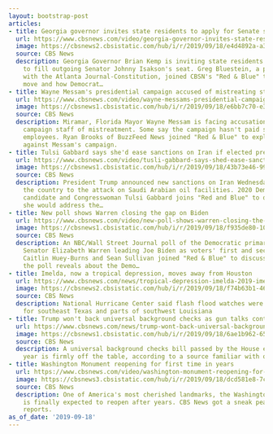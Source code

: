 ```yaml
---
layout: bootstrap-post
articles:
- title: Georgia governor invites state residents to apply for Senate seat
  url: https://www.cbsnews.com/video/georgia-governor-invites-state-residents-to-apply-for-senate-seat/
  image: https://cbsnews2.cbsistatic.com/hub/i/r/2019/09/18/e4d4892a-a337-44c1-8234-153d100f70bb/thumbnail/1200x630/6008386adb65085ab17670a19843d226/0918-cbsn-rnb-gaisakson-1936383-640x360.jpg
  source: CBS News
  description: Georgia Governor Brian Kemp is inviting state residents to apply online
    to fill outgoing Senator Johnny Isakson's seat. Greg Bluestein, a political reporter
    with the Atlanta Journal-Constitution, joined CBSN's "Red & Blue" to discuss the
    move and how Democrat…
- title: Wayne Messam's presidential campaign accused of mistreating staff
  url: https://www.cbsnews.com/video/wayne-messams-presidential-campaign-accused-of-mistreating-staff/
  image: https://cbsnews1.cbsistatic.com/hub/i/r/2019/09/18/e6bb7c70-e3da-4bde-a762-df3203a58386/thumbnail/1200x630/63dbd1ae16dcd6b03dde1fd809611b88/0918-cbsn-rnb-floridamayor-1936374-640x360.jpg
  source: CBS News
  description: Miramar, Florida Mayor Wayne Messam is facing accusations by his own
    campaign staff of mistreatment. Some say the campaign hasn't paid some of its
    employees. Ryan Brooks of BuzzFeed News joined "Red & Blue" to explain the allegations
    against Messam's campaign.
- title: Tulsi Gabbard says she'd ease sanctions on Iran if elected president
  url: https://www.cbsnews.com/video/tusli-gabbard-says-shed-ease-sanctions-on-iran/
  image: https://cbsnews1.cbsistatic.com/hub/i/r/2019/09/18/43b73e46-9990-4572-83d5-e03c1bc5e563/thumbnail/1200x630/3e79bb0b0b2e54da794d9367ddcd0ed1/cbsn-fusion-gabbard-says-shed-ease-sanctions-on-iran-thumbnail-349047-640x360.jpg
  source: CBS News
  description: President Trump announced new sanctions on Iran Wednesday after linking
    the country to the attack on Saudi Arabian oil facilities. 2020 Democratic presidential
    candidate and Congresswoman Tulsi Gabbard joins "Red and Blue" to discuss how
    she would address the…
- title: New poll shows Warren closing the gap on Biden
  url: https://www.cbsnews.com/video/new-poll-shows-warren-closing-the-gap-on-biden/
  image: https://cbsnews1.cbsistatic.com/hub/i/r/2019/09/18/f935de80-10c9-451c-b61d-5a365f79ecac/thumbnail/1200x630/424b2fbfbc21c2fb7c59e8b3b757b4a3/0918-cbsn-rnb-warrenbiden-1936369-640x360.jpg
  source: CBS News
  description: An NBC/Wall Street Journal poll of the Democratic primary field shows
    Senator Elizabeth Warren leading Joe Biden as voters' first and second choices.
    Caitlin Huey-Burns and Sean Sullivan joined "Red & Blue" to discuss what else
    the poll reveals about the Demo…
- title: Imelda, now a tropical depression, moves away from Houston
  url: https://www.cbsnews.com/news/tropical-depression-imelda-2019-imelda-moves-slowly-out-of-houston-area-live-updates-2019-09-18/
  image: https://cbsnews2.cbsistatic.com/hub/i/r/2019/09/18/f74b63b1-46e1-450b-b4e2-211cfb25f875/thumbnail/1200x630/e0080d1c2913e6d8397f431523b6b117/ap-19261552233428.jpg
  source: CBS News
  description: National Hurricane Center said flash flood watches were still in effect
    for southeast Texas and parts of southwest Louisiana
- title: Trump won't back universal background checks as gun talks continue
  url: https://www.cbsnews.com/news/trump-wont-back-universal-background-checks-as-gun-talks-continue/
  image: https://cbsnews1.cbsistatic.com/hub/i/r/2019/09/18/6ae1b962-6589-4519-ad9a-0188f8befe1b/thumbnail/1200x630g2/7e37a40aa8cc318ef8b493455e78d9f7/gettyimages-1169220236.jpg
  source: CBS News
  description: A universal background checks bill passed by the House earlier this
    year is firmly off the table, according to a source familiar with ongoing discussions
- title: Washington Monument reopening for first time in years
  url: https://www.cbsnews.com/video/washington-monument-reopening-for-first-time-in-years/
  image: https://cbsnews3.cbsistatic.com/hub/i/r/2019/09/18/dcd581e8-7c1f-4894-b3e8-e540b6fa0e6c/thumbnail/1200x630/bffd3f81f5ac573a8c3a2fc08fe22b96/0918-en-washingtonmonument-garrett-1936358-640x360.jpg
  source: CBS News
  description: One of America's most cherished landmarks, the Washington Monument,
    is finally expected to reopen after years. CBS News got a sneak peak. Major Garrett
    reports.
as_of_date: '2019-09-18'
---
```


